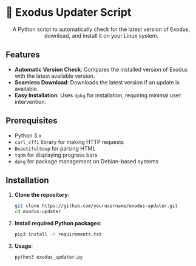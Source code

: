 # 🐍 Exodus Updater Script

<p align="center">
  A Python script to automatically check for the latest version of Exodus, download, and install it on your Linux system.
</p>

## Features

- **Automatic Version Check**: Compares the installed version of Exodus with the latest available version.
- **Seamless Download**: Downloads the latest version if an update is available.
- **Easy Installation**: Uses `dpkg` for installation, requiring minimal user intervention.

## Prerequisites

- Python 3.x
- `curl_cffi` library for making HTTP requests
- `BeautifulSoup` for parsing HTML
- `tqdm` for displaying progress bars
- `dpkg` for package management on Debian-based systems

## Installation

1. **Clone the repository**:

   ```bash
   git clone https://github.com/yourusername/exodus-updater.git
   cd exodus-updater
   ```
2. **Install required Python packages**:

   ```bash
   pip3 install -r requirements.txt
   ```
3. **Usage**:

   ```bash
   python3 exodus_updater.py
   ```

